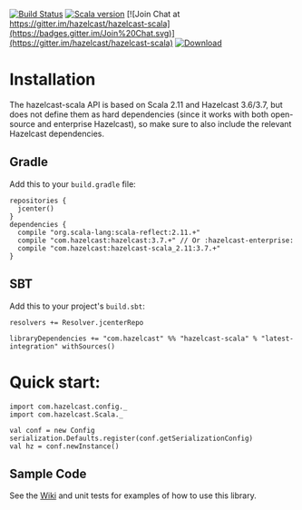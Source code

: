 [![Build Status](https://drone.io/github.com/hazelcast/hazelcast-scala/status.png)](https://drone.io/github.com/hazelcast/hazelcast-scala)
[![Scala version](https://img.shields.io/badge/scala-2.11-orange.svg)](http://www.scala-lang.org/api/2.11.8/)
[![Join Chat at https://gitter.im/hazelcast/hazelcast-scala](https://badges.gitter.im/Join%20Chat.svg)](https://gitter.im/hazelcast/hazelcast-scala)
[![Download](https://api.bintray.com/packages/hazelcast/maven/hazelcast-scala/images/download.svg)](https://bintray.com/hazelcast/maven/hazelcast-scala/_latestVersion#files)

# Installation

The hazelcast-scala API is based on Scala 2.11 and Hazelcast 3.6/3.7, but does not define them as hard dependencies (since it works with both open-source and enterprise Hazelcast), so make sure to also include the relevant Hazelcast dependencies.

## Gradle
Add this to your `build.gradle` file:

    repositories {
      jcenter()
    }
    dependencies {
      compile "org.scala-lang:scala-reflect:2.11.+"
      compile "com.hazelcast:hazelcast:3.7.+" // Or :hazelcast-enterprise:
      compile "com.hazelcast:hazelcast-scala_2.11:3.7.+"
    }

## SBT
Add this to your project's `build.sbt`:

    resolvers += Resolver.jcenterRepo

    libraryDependencies += "com.hazelcast" %% "hazelcast-scala" % "latest-integration" withSources()


# Quick start:

    import com.hazelcast.config._
    import com.hazelcast.Scala._
    
    val conf = new Config
    serialization.Defaults.register(conf.getSerializationConfig)
    val hz = conf.newInstance()


## Sample Code ##
See the [Wiki](../../wiki) and unit tests for examples of how to use this library.
